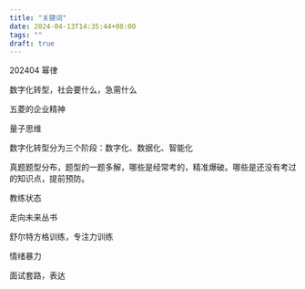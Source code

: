 ```yaml
---
title: "关键词"
date: 2024-04-13T14:35:44+08:00
tags: ""
draft: true
---
```


202404
幂律

数字化转型，社会要什么，急需什么

五菱的企业精神

量子思维

数字化转型分为三个阶段：数字化、数据化、智能化

真题题型分布，题型的一题多解，哪些是经常考的，精准爆破。哪些是还没有考过的知识点，提前预防。

教练状态

走向未来丛书

舒尔特方格训练，专注力训练

情绪暴力

面试套路，表达